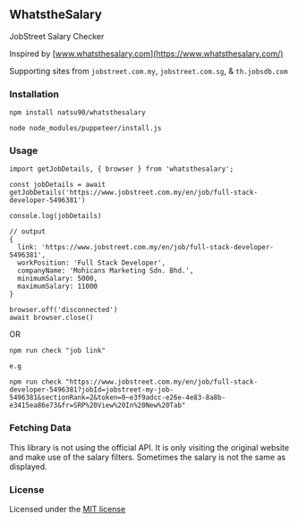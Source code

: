 
## WhatstheSalary

JobStreet Salary Checker

Inspired by [www.whatsthesalary.com](https://www.whatsthesalary.com/)

Supporting sites from `jobstreet.com.my`, `jobstreet.com.sg`, & `th.jobsdb.com`

### Installation

```
npm install natsu90/whatsthesalary

node node_modules/puppeteer/install.js

```

### Usage

```
import getJobDetails, { browser } from 'whatsthesalary';

const jobDetails = await getJobDetails('https://www.jobstreet.com.my/en/job/full-stack-developer-5496381')

console.log(jobDetails)

// output
{
  link: 'https://www.jobstreet.com.my/en/job/full-stack-developer-5496381',
  workPosition: 'Full Stack Developer',
  companyName: 'Mohicans Marketing Sdn. Bhd.',
  minimumSalary: 5000,
  maximumSalary: 11000
}

browser.off('disconnected')
await browser.close()

```

OR

```
npm run check "job link"

e.g

npm run check "https://www.jobstreet.com.my/en/job/full-stack-developer-5496381?jobId=jobstreet-my-job-5496381&sectionRank=2&token=0~e3f9adcc-e26e-4e83-8a8b-e3415ea86e73&fr=SRP%20View%20In%20New%20Tab"
```

### Fetching Data

This library is not using the official API. It is only visiting the original website and make use of the salary filters. Sometimes the salary is not the same as displayed.

### License

Licensed under the [MIT license](http://opensource.org/licenses/MIT)
